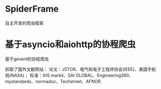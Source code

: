 # SpiderFrame
自主开发的爬虫框架

# 基于asyncio和aiohttp的协程爬虫
基于gevent的协程爬虫

抓取了国外文献网站：
    论文：JSTOR、电气和电子工程师协会(IEEE)、美国宇航局(NASA)；
    标准：IHS markit、SAI GLOBAL、Engineering360、mystandards、normadoc、Techstreet、AFNOR

